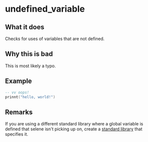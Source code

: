 # undefined_variable
## What it does
Checks for uses of variables that are not defined.

## Why this is bad
This is most likely a typo.

## Example
```lua
-- vv oops!
prinnt("hello, world!")
```

## Remarks
If you are using a different standard library where a global variable is defined that selene isn't picking up on, create a [standard library](../usage/std.md) that specifies it.

